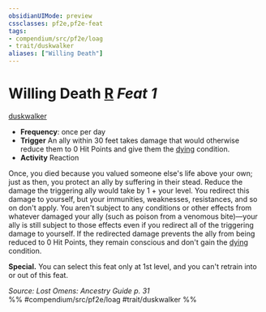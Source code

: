 ```yaml
---
obsidianUIMode: preview
cssclasses: pf2e,pf2e-feat
tags:
- compendium/src/pf2e/loag
- trait/duskwalker
aliases: ["Willing Death"]
---
```

# Willing Death  [R](rules/core-rulebook/chapter-9-playing-the-game.md#Actions "Reaction") *Feat 1*  
[duskwalker](rules/traits/duskwalker-apg.md "Duskwalker Ancestry & Heritage Trait")  

- **Frequency**: once per day
- **Trigger** An ally within 30 feet takes damage that would otherwise reduce them to 0 Hit Points and give them the [dying](rules/conditions.md#Dying) condition.
- **Activity** Reaction

Once, you died because you valued someone else's life above your own; just as then, you protect an ally by suffering in their stead. Reduce the damage the triggering ally would take by 1 + your level. You redirect this damage to yourself, but your immunities, weaknesses, resistances, and so on don't apply. You aren't subject to any conditions or other effects from whatever damaged your ally (such as poison from a venomous bite)—your ally is still subject to those effects even if you redirect all of the triggering damage to yourself. If the redirected damage prevents the ally from being reduced to 0 Hit Points, they remain conscious and don't gain the [dying](rules/conditions.md#Dying) condition.

**Special.** You can select this feat only at 1st level, and you can't retrain into or out of this feat.

*Source: Lost Omens: Ancestry Guide p. 31*  
%% #compendium/src/pf2e/loag #trait/duskwalker %%